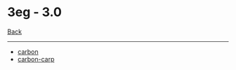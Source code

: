# 3eg - 3.0

[Back](<../soms.md>)

---

* [carbon](<3eg - 3.0/carbon.md>)
* [carbon-carp](<3eg - 3.0/carbon-carp.md>)
